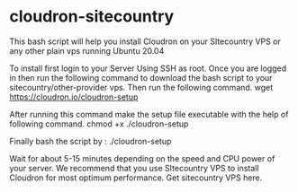 # cloudron-sitecountry
This bash script will help you install Cloudron on your SItecountry VPS or any other plain vps running Ubuntu 20.04

To install first login to your Server Using SSH as root.
Once you are logged in then run the following command to download the bash script to your sitecountry/other-provider vps.
Then run the following command.
wget https://cloudron.io/cloudron-setup

After running this command make the setup file executable with the help of following command.
chmod +x ./cloudron-setup

Finally bash the script by :
./cloudron-setup

Wait for about 5-15 minutes depending on the speed and CPU power of your server.
We recommend that you use SItecountry VPS to install Cloudron for most optimum performance.
Get sitecountry VPS here.
